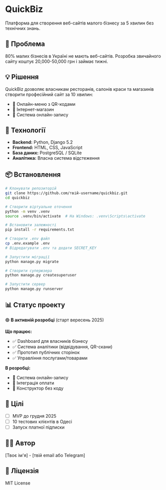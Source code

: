 # QuickBiz

Платформа для створення веб-сайтів малого бізнесу за 5 хвилин без технічних знань.

## 🎯 Проблема

80% малих бізнесів в Україні не мають веб-сайтів. Розробка звичайного сайту коштує 20,000-50,000 грн і займає тижні.

## 💡 Рішення

QuickBiz дозволяє власникам ресторанів, салонів краси та магазинів створити професійний сайт за 10 хвилин:
- 📱 Онлайн-меню з QR-кодами
- 🛒 Інтернет-магазин
- 📅 Система онлайн-запису

## 🚀 Технології

- **Backend:** Python, Django 5.2
- **Frontend:** HTML, CSS, JavaScript
- **База даних:** PostgreSQL / SQLite
- **Аналітика:** Власна система відстеження

## 📦 Встановлення
```bash
# Клонувати репозиторій
git clone https://github.com/твій-username/quickbiz.git
cd quickbiz

# Створити віртуальне оточення
python -m venv .venv
source .venv/bin/activate  # На Windows: .venv\Scripts\activate

# Встановити залежності
pip install -r requirements.txt

# Створити .env файл
cp .env.example .env
# Відредагувати .env та додати SECRET_KEY

# Запустити міграції
python manage.py migrate

# Створити суперюзера
python manage.py createsuperuser

# Запустити сервер
python manage.py runserver
```

## 📊 Статус проекту

🟢 **В активній розробці** (старт вересень 2025)

**Що працює:**
- ✅ Dashboard для власників бізнесу
- ✅ Система аналітики (відвідування, QR-скани)
- ✅ Прототип публічних сторінок
- ✅ Управління послугами/товарами

**В розробці:**
- 🔄 Система онлайн-запису
- 🔄 Інтеграція оплати
- 🔄 Конструктор без коду

## 🎯 Цілі

- [ ] MVP до грудня 2025
- [ ] 10 тестових клієнтів в Одесі
- [ ] Запуск платної підписки

## 👨‍💻 Автор

[Твоє ім'я] - [твій email або Telegram]

## 📝 Ліцензія

MIT License

